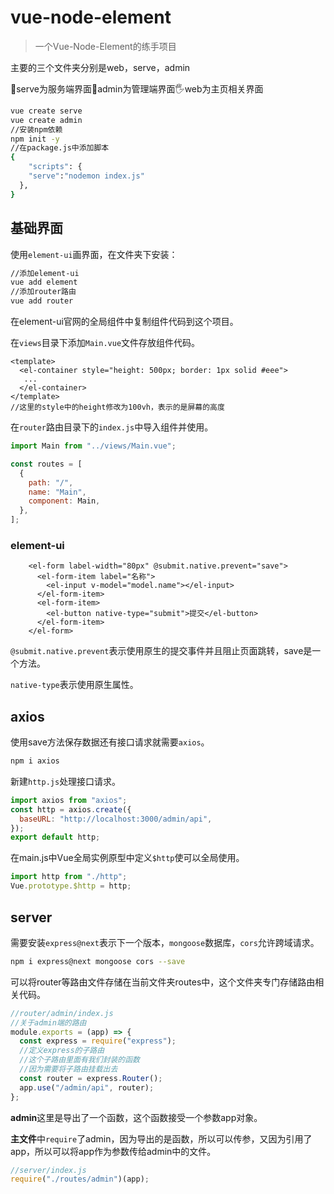 # vue-node-element

> 一个Vue-Node-Element的练手项目

主要的三个文件夹分别是web，serve，admin

👋serve为服务端界面🤚admin为管理端界面🖐web为主页相关界面

```bash
vue create serve
vue create admin
//安装npm依赖
npm init -y
//在package.js中添加脚本
{
    "scripts": {
    "serve":"nodemon index.js"
  },
}
```

## 基础界面

使用`element-ui`画界面，在文件夹下安装：

```bash
//添加element-ui
vue add element
//添加router路由
vue add router
```

在element-ui官网的全局组件中复制组件代码到这个项目。

在`views`目录下添加`Main.vue`文件存放组件代码。

```vue
<template>
  <el-container style="height: 500px; border: 1px solid #eee">
   ...
  </el-container>
</template>
//这里的style中的height修改为100vh，表示的是屏幕的高度
```

在`router`路由目录下的`index.js`中导入组件并使用。

```js
import Main from "../views/Main.vue";

const routes = [
  {
    path: "/",
    name: "Main",
    component: Main,
  }, 
];
```

### element-ui

```vue
    <el-form label-width="80px" @submit.native.prevent="save">
      <el-form-item label="名称">
        <el-input v-model="model.name"></el-input>
      </el-form-item>
      <el-form-item>
        <el-button native-type="submit">提交</el-button>
      </el-form-item>
    </el-form>
```

`@submit.native.prevent`表示使用原生的提交事件并且阻止页面跳转，save是一个方法。

`native-type`表示使用原生属性。

## axios

使用save方法保存数据还有接口请求就需要`axios`。

```bash
npm i axios
```

新建`http.js`处理接口请求。

```js
import axios from "axios";
const http = axios.create({
  baseURL: "http://localhost:3000/admin/api",
});
export default http;
```

在main.js中Vue全局实例原型中定义`$http`使可以全局使用。

```js
import http from "./http"; 
Vue.prototype.$http = http;
```

## server

需要安装`express@next`表示下一个版本，`mongoose`数据库，`cors`允许跨域请求。

```bash
npm i express@next mongoose cors --save
```

可以将router等路由文件存储在当前文件夹routes中，这个文件夹专门存储路由相关代码。

```js
//router/admin/index.js
//关于admin端的路由
module.exports = (app) => {
  const express = require("express");
  //定义express的子路由
  //这个子路由里面有我们封装的函数
  //因为需要将子路由挂载出去
  const router = express.Router();
  app.use("/admin/api", router);
};
```

**admin**这里是导出了一个函数，这个函数接受一个参数app对象。

**主文件**中`require`了admin，因为导出的是函数，所以可以传参，又因为引用了app，所以可以将app作为参数传给admin中的文件。

```js
//server/index.js
require("./routes/admin")(app);
```

